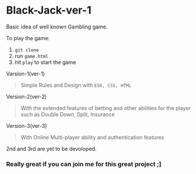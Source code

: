 # Black-Jack-ver-1

Basic idea of well known Gambling game.

To play the game:

1. `git clone`
2. run `game.html`
3. hit `play` to start the game


Varsion-1(ver-1)

> Simple Rules and Design with `ES6, CSS, HTML`

Version-2(ver-2)

> With the extended features of betting and other abilities for the player such as Double Down, Split, Insurance

Version-3(ver-3) 

> With Online Multi-player ability and authentication features




2nd and 3rd are yet to be devoloped.

### Really great if you can join me for this great project ;]

